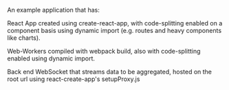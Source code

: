 An example application that has:

React App created using create-react-app, with code-splitting enabled on a component basis using dynamic import (e.g. routes and heavy components like charts).

Web-Workers compiled with webpack build, also with code-splitting enabled using dynamic import.

Back end WebSocket that streams data to be aggregated, hosted on the root url using react-create-app's setupProxy.js

